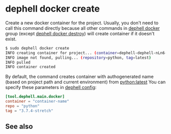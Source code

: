 # dephell docker create

Create a new docker container for the project. Usually, you don't need to call this command directly because all other commands in [dephell docker](index-docker) group (except [dephell docker destroy](cmd-docker-destroy)) will create container if it doesn't exist.

```bash
$ sudo dephell docker create
INFO creating container for project... (container=dephell-dephell-nLn6-main)
INFO image not found, pulling... (repository=python, tag=latest)
INFO pulled
INFO container created
```

By default, the command creates container with authogenerated name (based on project path and current environment) from [python:latest](https://hub.docker.com/_/python) You can specify these parameters in [dephell config](config):

```toml
[tool.dephell.main.docker]
container = "container-name"
repo = "python"
tag = "3.7.4-stretch"
```

## See also
